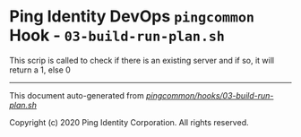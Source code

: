 
# Ping Identity DevOps `pingcommon` Hook - `03-build-run-plan.sh`
 This scrip is called to check if there is an existing server
 and if so, it will return a 1, else 0

---
This document auto-generated from _[pingcommon/hooks/03-build-run-plan.sh](https://github.com/pingidentity/pingidentity-docker-builds/blob/master/pingcommon/hooks/03-build-run-plan.sh)_

Copyright (c)  2020 Ping Identity Corporation. All rights reserved.
